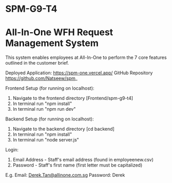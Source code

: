
# SPM-G9-T4
# All-In-One WFH Request Management System

This system enables employees at All-In-One to perform the 7 core features outlined in the customer brief.

Deployed Application: https://spm-one.vercel.app/
GitHub Repository https://github.com/Natseew/spm_

Frontend Setup (for running on localhost):
1. Navigate to the frontend directory [Frontend/spm-g9-t4]
2. In terminal run "npm install" 
3. In terminal run "npm run dev"

Backend Setup (for running on localhost):
1. Navigate to the backend directory [cd backend]
2. In terminal run "npm install"
2. In terminal run "node server.js"


Login:

1. Email Address - Staff's email address (found in employeenew.csv)
2. Password - Staff's first name (first letter must be capitalized)

E.g.
Email: Derek.Tan@allinone.com.sg
Password: Derek